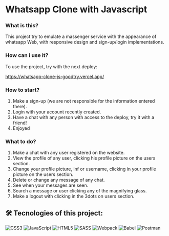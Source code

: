 # Whatsapp Clone with Javascript

### What is this?

This project try to emulate a massenger service with the appearance of whatsapp Web, with responsive design and sign-up/login implementations.

### How can i use it?

To use the project, try with the next deploy:

https://whatsapp-clone-js-goodtry.vercel.app/

### How to start?
1. Make a sign-up (we are not responsible for the information entered there).
2. Login with your account recently created.
3. Have a chat with any person with access to the deploy, try it with a friend!
4. Enjoyed

### What to do?
1. Make a chat with any user registered on the website.
2. View the profile of any user, clicking his profile picture on the users section.
3. Change your profile picture, inf or username, clicking in your profile picture on the users section.
4. Delete or change any message of any chat.
5. See when your messages are seen.
6. Search a message or user clicking any of the magnifying glass.
7. Make a logout with clicking in the 3dots on users section.


## 🛠️ Tecnologies of this project:
![CSS3](https://img.shields.io/badge/css3-%231572B6.svg?style=plastic&logo=css3&logoColor=white) ![JavaScript](https://img.shields.io/badge/javascript-%23323330.svg?style=plastic&logo=javascript&logoColor=%23F7DF1E) ![HTML5](https://img.shields.io/badge/html5-%23E34F26.svg?style=plastic&logo=html5&logoColor=white)  ![SASS](https://img.shields.io/badge/SASS-hotpink.svg?style=plastic&logo=SASS&logoColor=white)  ![Webpack](https://img.shields.io/badge/webpack-%238DD6F9.svg?style=plastic&logo=webpack&logoColor=black) ![Babel](https://img.shields.io/badge/Babel-F9DC3e?style=plastic&logo=babel&logoColor=black) ![Postman](https://img.shields.io/badge/Postman-FF6C37?style=plastic&logo=postman&logoColor=white)

